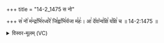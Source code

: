 +++
title = "14-2_1475 स नो"

+++
स꣡ नो꣢ म꣣न्द्रा꣡भि꣢रध्व꣣रे꣢ जि꣣ह्वा꣡भि꣢र्यजा म꣣हः꣢। आ꣢ दे꣣वा꣡न्व꣢क्षि꣣ य꣡क्षि꣢ च ॥ 14-2:1475 ॥

<details><summary>विस्वर-मूलम् (VC)</summary>

स नो मन्द्राभिरध्वरे जिह्वाभिर्यजा महः । आ देवान्वक्षि यक्षि च ॥१४७५॥
</details>